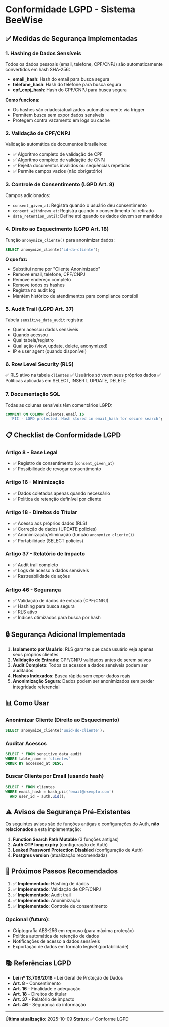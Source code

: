 # Conformidade LGPD - Sistema BeeWise

## ✅ Medidas de Segurança Implementadas

### 1. **Hashing de Dados Sensíveis**
Todos os dados pessoais (email, telefone, CPF/CNPJ) são automaticamente convertidos em hash SHA-256:
- **email_hash**: Hash do email para busca segura
- **telefone_hash**: Hash do telefone para busca segura
- **cpf_cnpj_hash**: Hash do CPF/CNPJ para busca segura

**Como funciona:**
- Os hashes são criados/atualizados automaticamente via trigger
- Permitem busca sem expor dados sensíveis
- Protegem contra vazamento em logs ou cache

### 2. **Validação de CPF/CNPJ**
Validação automática de documentos brasileiros:
- ✅ Algoritmo completo de validação de CPF
- ✅ Algoritmo completo de validação de CNPJ
- ✅ Rejeita documentos inválidos ou sequências repetidas
- ✅ Permite campos vazios (não obrigatório)

### 3. **Controle de Consentimento (LGPD Art. 8)**
Campos adicionados:
- `consent_given_at`: Registra quando o usuário deu consentimento
- `consent_withdrawn_at`: Registra quando o consentimento foi retirado
- `data_retention_until`: Define até quando os dados devem ser mantidos

### 4. **Direito ao Esquecimento (LGPD Art. 18)**
Função `anonymize_cliente()` para anonimizar dados:

```sql
SELECT anonymize_cliente('id-do-cliente');
```

**O que faz:**
- Substitui nome por "Cliente Anonimizado"
- Remove email, telefone, CPF/CNPJ
- Remove endereço completo
- Remove todos os hashes
- Registra no audit log
- Mantém histórico de atendimentos para compliance contábil

### 5. **Audit Trail (LGPD Art. 37)**
Tabela `sensitive_data_audit` registra:
- Quem acessou dados sensíveis
- Quando acessou
- Qual tabela/registro
- Qual ação (view, update, delete, anonymized)
- IP e user agent (quando disponível)

### 6. **Row Level Security (RLS)**
✅ RLS ativo na tabela `clientes`
✅ Usuários só veem seus próprios dados
✅ Políticas aplicadas em SELECT, INSERT, UPDATE, DELETE

### 7. **Documentação SQL**
Todas as colunas sensíveis têm comentários LGPD:
```sql
COMMENT ON COLUMN clientes.email IS 
  'PII - LGPD protected. Hash stored in email_hash for secure search';
```

## 📋 Checklist de Conformidade LGPD

### Artigo 8 - Base Legal
- ✅ Registro de consentimento (`consent_given_at`)
- ✅ Possibilidade de revogar consentimento

### Artigo 16 - Minimização
- ✅ Dados coletados apenas quando necessário
- ✅ Política de retenção definível por cliente

### Artigo 18 - Direitos do Titular
- ✅ Acesso aos próprios dados (RLS)
- ✅ Correção de dados (UPDATE policies)
- ✅ Anonimização/eliminação (função `anonymize_cliente()`)
- ✅ Portabilidade (SELECT policies)

### Artigo 37 - Relatório de Impacto
- ✅ Audit trail completo
- ✅ Logs de acesso a dados sensíveis
- ✅ Rastreabilidade de ações

### Artigo 46 - Segurança
- ✅ Validação de dados de entrada (CPF/CNPJ)
- ✅ Hashing para busca segura
- ✅ RLS ativo
- ✅ Índices otimizados para busca por hash

## 🔒 Segurança Adicional Implementada

1. **Isolamento por Usuário**: RLS garante que cada usuário veja apenas seus próprios clientes
2. **Validação de Entrada**: CPF/CNPJ validados antes de serem salvos
3. **Audit Completo**: Todos os acessos a dados sensíveis podem ser auditados
4. **Hashes Indexados**: Busca rápida sem expor dados reais
5. **Anonimização Segura**: Dados podem ser anonimizados sem perder integridade referencial

## 📊 Como Usar

### Anonimizar Cliente (Direito ao Esquecimento)
```sql
SELECT anonymize_cliente('uuid-do-cliente');
```

### Auditar Acessos
```sql
SELECT * FROM sensitive_data_audit 
WHERE table_name = 'clientes' 
ORDER BY accessed_at DESC;
```

### Buscar Cliente por Email (usando hash)
```sql
SELECT * FROM clientes 
WHERE email_hash = hash_pii('email@exemplo.com')
  AND user_id = auth.uid();
```

## ⚠️ Avisos de Segurança Pré-Existentes

Os seguintes avisos são de funções antigas e configurações do Auth, **não relacionados** a esta implementação:

1. **Function Search Path Mutable** (3 funções antigas)
2. **Auth OTP long expiry** (configuração de Auth)
3. **Leaked Password Protection Disabled** (configuração de Auth)  
4. **Postgres version** (atualização recomendada)

## 🎯 Próximos Passos Recomendados

1. ✅ **Implementado**: Hashing de dados
2. ✅ **Implementado**: Validação de CPF/CNPJ
3. ✅ **Implementado**: Audit trail
4. ✅ **Implementado**: Anonimização
5. ✅ **Implementado**: Controle de consentimento

### Opcional (futuro):
- Criptografia AES-256 em repouso (para máxima proteção)
- Política automática de retenção de dados
- Notificações de acesso a dados sensíveis
- Exportação de dados em formato legível (portabilidade)

## 📚 Referências LGPD

- **Lei nº 13.709/2018** - Lei Geral de Proteção de Dados
- **Art. 8** - Consentimento
- **Art. 16** - Finalidade e adequação
- **Art. 18** - Direitos do titular
- **Art. 37** - Relatório de impacto
- **Art. 46** - Segurança da informação

---

**Última atualização**: 2025-10-09
**Status**: ✅ Conforme LGPD
